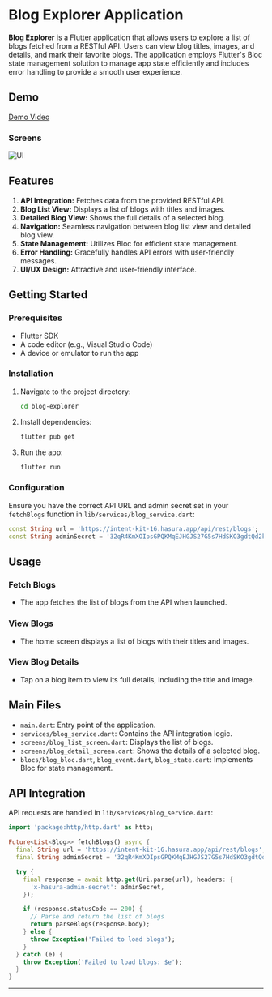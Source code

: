 
# Blog Explorer Application

**Blog Explorer** is a Flutter application that allows users to explore a list of blogs fetched from a RESTful API. Users can view blog titles, images, and details, and mark their favorite blogs. The application employs Flutter's Bloc state management solution to manage app state efficiently and includes error handling to provide a smooth user experience.

## Demo

[Demo Video](https://github.com/user-attachments/assets/179e7fdf-a04c-4541-816e-6e79017cd667)

### Screens

![UI](https://github.com/user-attachments/assets/a9f623a9-449b-4a0e-a120-47d753ddf944)


## Features

1. **API Integration:** Fetches data from the provided RESTful API.
2. **Blog List View:** Displays a list of blogs with titles and images.
3. **Detailed Blog View:** Shows the full details of a selected blog.
4. **Navigation:** Seamless navigation between blog list view and detailed blog view.
5. **State Management:** Utilizes Bloc for efficient state management.
6. **Error Handling:** Gracefully handles API errors with user-friendly messages.
7. **UI/UX Design:** Attractive and user-friendly interface.

## Getting Started

### Prerequisites

- Flutter SDK
- A code editor (e.g., Visual Studio Code)
- A device or emulator to run the app

### Installation

1. Navigate to the project directory:
    ```bash
    cd blog-explorer
    ```

2. Install dependencies:
    ```bash
    flutter pub get
    ```

3. Run the app:
    ```bash
    flutter run
    ```

### Configuration

Ensure you have the correct API URL and admin secret set in your `fetchBlogs` function in `lib/services/blog_service.dart`:

```dart
const String url = 'https://intent-kit-16.hasura.app/api/rest/blogs';
const String adminSecret = '32qR4KmXOIpsGPQKMqEJHGJS27G5s7HdSKO3gdtQd2kv5e852SiYwWNfxkZOBuQ6';
```

## Usage

### Fetch Blogs

- The app fetches the list of blogs from the API when launched.

### View Blogs

- The home screen displays a list of blogs with their titles and images.

### View Blog Details

- Tap on a blog item to view its full details, including the title and image.

## Main Files

- `main.dart`: Entry point of the application.
- `services/blog_service.dart`: Contains the API integration logic.
- `screens/blog_list_screen.dart`: Displays the list of blogs.
- `screens/blog_detail_screen.dart`: Shows the details of a selected blog.
- `blocs/blog_bloc.dart`, `blog_event.dart`, `blog_state.dart`: Implements Bloc for state management.

## API Integration

API requests are handled in `lib/services/blog_service.dart`:

```dart
import 'package:http/http.dart' as http;

Future<List<Blog>> fetchBlogs() async {
  final String url = 'https://intent-kit-16.hasura.app/api/rest/blogs';
  final String adminSecret = '32qR4KmXOIpsGPQKMqEJHGJS27G5s7HdSKO3gdtQd2kv5e852SiYwWNfxkZOBuQ6';

  try {
    final response = await http.get(Uri.parse(url), headers: {
      'x-hasura-admin-secret': adminSecret,
    });

    if (response.statusCode == 200) {
      // Parse and return the list of blogs
      return parseBlogs(response.body);
    } else {
      throw Exception('Failed to load blogs');
    }
  } catch (e) {
    throw Exception('Failed to load blogs: $e');
  }
}
```

---
